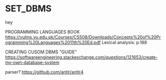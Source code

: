 # SET_DBMS
hey

PROGRAMMING LANGUAGES BOOK
https://vulms.vu.edu.pk/Courses/CS508/Downloads/Concepts%20of%20Programming%20Languages%2011th%20Ed.pdf
  Lexical analysis: p.188
  
  
CREATING CUSOM DBMS "GUIDE"
https://softwareengineering.stackexchange.com/questions/121653/create-my-own-database-system


parser?
https://github.com/antlr/antlr4
